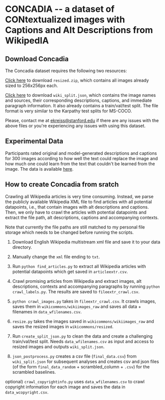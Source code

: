 

# CONCADIA -- a dataset of CONtextualized images with Captions and Alt Descriptions from WikipedIA

## Download Concadia

The Concadia dataset requires the following two resources: 

[Click here](https://drive.google.com/file/d/1gDhVlOwcGcwBT5LWYwgn9xEElGlKVpFb/view?usp=sharing) to download `resized.zip`, which contains all images already sized to 256x256px each.

[Click here](https://drive.google.com/file/d/1kiTSiqk7y7JdHssXjoLwcOomC7lhb5k8/view?usp=sharing) to download `wiki_split.json`, which contains the image names and sources, their corresponding descriptions, captions, and immediate paragraph information. It also already contains a train/val/test split. The file format is very similar to the Karpathy test splits for MS-COCO.

Please, contact me at ekreiss@stanford.edu if there are any issues with the above files or you're experiencing any issues with using this dataset.

## Experimental Data

Participants rated original and model-generated descriptions and captions for 300 images according to how well the text could replace the image and how much one could learn from the text that couldn't be learned from the image. The data is available [here](https://drive.google.com/file/d/1o8dFFafLdYFeIm6BYvM7C0r9VmFD256F/view?usp=sharing).

## How to create Concadia from sratch

Crawling all Wikipedia articles is very time consuming. Instead, we parse the publicly available Wikipedia XML file to find articles with all potential datapoints, i.e., that contain images with alt descriptions and captions. Then, we only have to crawl the articles with potential datapoints and extract the file path, alt descriptions, captions and accompanying contexts.

Note that currently the file paths are still matched to my personal file storage which needs to be changed before running the scripts.

1) Download English Wikipedia multistream xml file and save it to your data directory.

2) Manually change the ```xml``` file ending to ```txt```.

3) Run ```python find_articles.py``` to extract all Wikipedia articles with potential datapoints which get saved in ```articleextr.csv```.

4) Crawl promising articles from Wikipedia and extract images, alt descriptions, contexts and accompanying paragraphs by running ```python crawl_labels.py```. The results are saved to ```fileextr_crawl.csv```.

5) ```python crawl_images.py``` takes in ```fileextr_crawl.csv```. It crawls images, saves them in ```wikicommons/wikiimages_raw``` and saves all data + filenames in ```data_wfilenames.csv```.

6) ```resize.py``` takes the images saved in ```wikicommons/wikiimages_raw``` and saves the resized images in ```wikicommons/resized```.

7) Run ```create_split_json.py``` to clean the data and create a challenging train/val/test split. Needs ```data_wfilenames.csv``` as input and access to resized images and outputs ```wiki_split.json```.

8) ```json_postprocess.py``` creates a csv file (```final_data.csv```) from ```wiki_split.json``` for subsequent analyses and creates csv and json files (of the form ```final_data_random``` + scrambled_column + ```.csv```) for the scrambled baselines.

optional) ```crawl_copyrightinfo.py``` uses ```data_wfilenames.csv``` to crawl copyright information for each image and saves the data in ```data_wcopyright.csv```.

